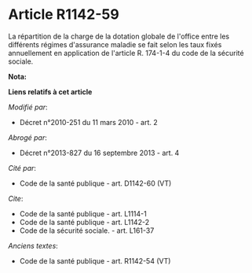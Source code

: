# Article R1142-59

La répartition de la charge de la dotation globale de l'office entre les différents régimes d'assurance maladie se fait selon
les taux fixés annuellement en application de l'article R. 174-1-4 du code de la sécurité sociale.

**Nota:**



**Liens relatifs à cet article**

_Modifié par_:

  - Décret n°2010-251 du 11 mars 2010 - art. 2

_Abrogé par_:

  - Décret n°2013-827 du 16 septembre 2013 - art. 4

_Cité par_:

  - Code de la santé publique - art. D1142-60 (VT)

_Cite_:

  - Code de la santé publique - art. L1114-1
  - Code de la santé publique - art. L1142-2
  - Code de la sécurité sociale. - art. L161-37

_Anciens textes_:

  - Code de la santé publique - art. R1142-54 (VT)
